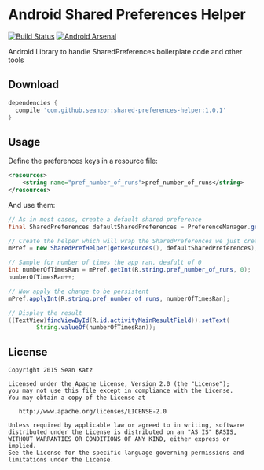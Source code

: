 Android Shared Preferences Helper
===============

[![Build Status](https://travis-ci.org/SeanZoR/shared-preferences-helper.svg)](https://travis-ci.org/SeanZoR/shared-preferences-helper)
[![Android Arsenal](https://img.shields.io/badge/Android%20Arsenal-shared--preferences--helper-green.svg?style=flat)](https://android-arsenal.com/details/1/2471)

Android Library to handle SharedPreferences boilerplate code and other tools

## Download
```groovy
dependencies {
  compile 'com.github.seanzor:shared-preferences-helper:1.0.1'
}
```

## Usage
Define the preferences keys in a resource file:

```xml
<resources>
    <string name="pref_number_of_runs">pref_number_of_runs</string>
</resources>
```

And use them:

```java
// As in most cases, create a default shared preference
final SharedPreferences defaultSharedPreferences = PreferenceManager.getDefaultSharedPreferences(this);

// Create the helper which will wrap the SharedPreferences we just created
mPref = new SharedPrefHelper(getResources(), defaultSharedPreferences);

// Sample for number of times the app ran, deafult of 0
int numberOfTimesRan = mPref.getInt(R.string.pref_number_of_runs, 0);
numberOfTimesRan++;

// Now apply the change to be persistent
mPref.applyInt(R.string.pref_number_of_runs, numberOfTimesRan);

// Display the result
((TextView)findViewById(R.id.activityMainResultField)).setText(
        String.valueOf(numberOfTimesRan));

```


## License

    Copyright 2015 Sean Katz

    Licensed under the Apache License, Version 2.0 (the "License");
    you may not use this file except in compliance with the License.
    You may obtain a copy of the License at

       http://www.apache.org/licenses/LICENSE-2.0

    Unless required by applicable law or agreed to in writing, software
    distributed under the License is distributed on an "AS IS" BASIS,
    WITHOUT WARRANTIES OR CONDITIONS OF ANY KIND, either express or implied.
    See the License for the specific language governing permissions and
    limitations under the License.
